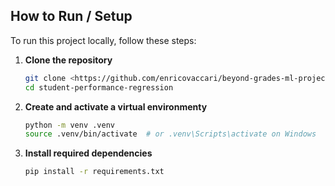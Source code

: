 ## How to Run / Setup

To run this project locally, follow these steps:

1. **Clone the repository**
   ```bash
   git clone <https://github.com/enricovaccari/beyond-grades-ml-project>
   cd student-performance-regression
   ```

2. **Create and activate a virtual environmenty**
    ```bash
    python -m venv .venv
    source .venv/bin/activate  # or .venv\Scripts\activate on Windows
    ```

3. **Install required dependencies**
    ```bash
    pip install -r requirements.txt
    ```